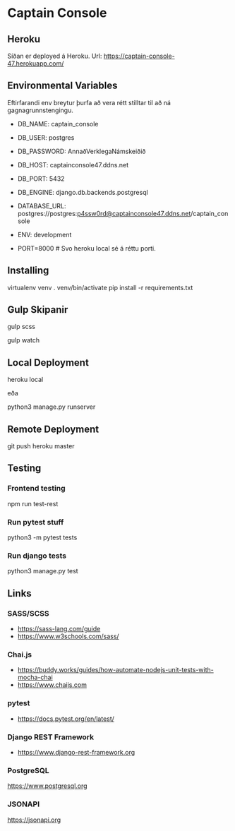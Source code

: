 # Captain Console

## Heroku
Síðan er deployed á Heroku.
Url: https://captain-console-47.herokuapp.com/

## Environmental Variables
Eftirfarandi env breytur þurfa að vera rétt stilltar til að ná gagnagrunnstengingu.
- DB_NAME: captain_console
- DB_USER: postgres
- DB_PASSWORD: AnnaðVerklegaNámskeiðið
- DB_HOST: captainconsole47.ddns.net
- DB_PORT: 5432
- DB_ENGINE: django.db.backends.postgresql
- DATABASE_URL: postgres://postgres:p4ssw0rd@captainconsole47.ddns.net/captain_console
- ENV: development

- PORT=8000 # Svo heroku local sé á réttu porti.

## Installing
virtualenv venv
. venv/bin/activate
pip install -r requirements.txt

## Gulp Skipanir
gulp scss

gulp watch

## Local Deployment
heroku local 

eða 

python3 manage.py runserver

## Remote Deployment
git push heroku master

## Testing
### Frontend testing
npm run test-rest


### Run pytest stuff
python3 -m pytest tests

### Run django tests
python3 manage.py test



## Links
### SASS/SCSS
- https://sass-lang.com/guide
- https://www.w3schools.com/sass/

### Chai.js
- https://buddy.works/guides/how-automate-nodejs-unit-tests-with-mocha-chai
- https://www.chaijs.com

### pytest
- https://docs.pytest.org/en/latest/

### Django REST Framework
- https://www.django-rest-framework.org

### PostgreSQL
https://www.postgresql.org


### JSONAPI
https://jsonapi.org
